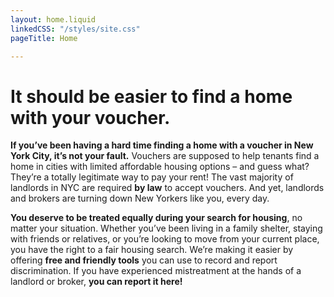 ```yaml
---
layout: home.liquid
linkedCSS: "/styles/site.css"
pageTitle: Home

---
```

# It should be easier to find a home with your voucher.

**If you’ve been having a hard time finding a home with a voucher in New York City, it’s not your fault.** Vouchers are supposed to help tenants find a home in cities with limited affordable housing options – and guess what? They’re a totally legitimate way to pay your rent! The vast majority of landlords in NYC are required **by law** to accept vouchers. And yet, landlords and brokers are turning down New Yorkers like you, every day.

**You deserve to be treated equally during your search for housing**, no matter your situation. Whether you’ve been living in a family shelter, staying with friends or relatives, or you’re looking to move from your current place, you have the right to a fair housing search. We’re making it easier by offering **free and friendly tools** you can use to record and report discrimination. If you have experienced mistreatment at the hands of a landlord or broker, **you can report it here!**